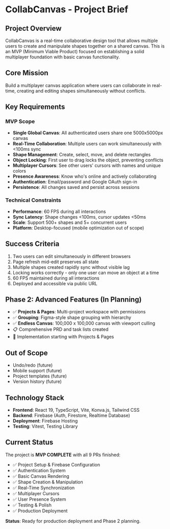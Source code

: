 # CollabCanvas - Project Brief

## Project Overview
CollabCanvas is a real-time collaborative design tool that allows multiple users to create and manipulate shapes together on a shared canvas. This is an MVP (Minimum Viable Product) focused on establishing a solid multiplayer foundation with basic canvas functionality.

## Core Mission
Build a multiplayer canvas application where users can collaborate in real-time, creating and editing shapes simultaneously without conflicts.

## Key Requirements

### MVP Scope
- **Single Global Canvas**: All authenticated users share one 5000x5000px canvas
- **Real-Time Collaboration**: Multiple users can work simultaneously with <100ms sync
- **Shape Management**: Create, select, move, and delete rectangles
- **Object Locking**: First user to drag locks the object, preventing conflicts
- **Multiplayer Cursors**: See other users' cursors with names and unique colors
- **Presence Awareness**: Know who's online and actively collaborating
- **Authentication**: Email/password and Google OAuth sign-in
- **Persistence**: All changes saved and persist across sessions

### Technical Constraints
- **Performance**: 60 FPS during all interactions
- **Sync Latency**: Shape changes <100ms, cursor updates <50ms
- **Scale**: Support 500+ shapes and 5+ concurrent users
- **Platform**: Desktop-focused (mobile optimization out of scope)

## Success Criteria
1. Two users can edit simultaneously in different browsers
2. Page refresh mid-edit preserves all state
3. Multiple shapes created rapidly sync without visible lag
4. Locking works correctly - only one user can move an object at a time
5. 60 FPS maintained during all interactions
6. Deployed and accessible via public URL

## Phase 2: Advanced Features (In Planning)
- ✅ **Projects & Pages**: Multi-project workspace with permissions
- ✅ **Grouping**: Figma-style shape grouping with hierarchy
- ✅ **Endless Canvas**: 100,000 x 100,000 canvas with viewport culling
- 📋 Comprehensive PRD and task lists created
- 🎯 Implementation starting with Projects & Pages

## Out of Scope
- Undo/redo (future)
- Mobile support (future)
- Project templates (future)
- Version history (future)

## Technology Stack
- **Frontend**: React 19, TypeScript, Vite, Konva.js, Tailwind CSS
- **Backend**: Firebase (Auth, Firestore, Realtime Database)
- **Deployment**: Firebase Hosting
- **Testing**: Vitest, Testing Library

## Current Status
The project is **MVP COMPLETE** with all 9 PRs finished:
- ✅ Project Setup & Firebase Configuration
- ✅ Authentication System  
- ✅ Basic Canvas Rendering
- ✅ Shape Creation & Manipulation
- ✅ Real-Time Synchronization
- ✅ Multiplayer Cursors
- ✅ User Presence System
- ✅ Testing & Polish
- ✅ Production Deployment

**Status**: Ready for production deployment and Phase 2 planning.
